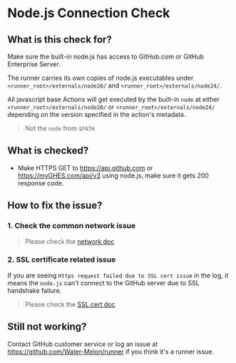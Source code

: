 # Node.js Connection Check

## What is this check for?

Make sure the built-in node.js has access to GitHub.com or GitHub Enterprise Server.

The runner carries its own copies of node.js executables under `<runner_root>/externals/node20/` and `<runner_root>/externals/node24/`.

All javascript base Actions will get executed by the built-in `node` at either `<runner_root>/externals/node20/` or `<runner_root>/externals/node24/` depending on the version specified in the action's metadata.

> Not the `node` from `$PATH`

## What is checked?

- Make HTTPS GET to https://api.github.com or https://myGHES.com/api/v3 using node.js, make sure it gets 200 response code.

## How to fix the issue?

### 1. Check the common network issue
  
  > Please check the [network doc](./network.md)

### 2. SSL certificate related issue

  If you are seeing `Https request failed due to SSL cert issue` in the log, it means the `node.js` can't connect to the GitHub server due to SSL handshake failure.
  > Please check the [SSL cert doc](./sslcert.md)
  
## Still not working?

Contact GitHub customer service or log an issue at https://github.com/Water-Melon/runner if you think it's a runner issue.
